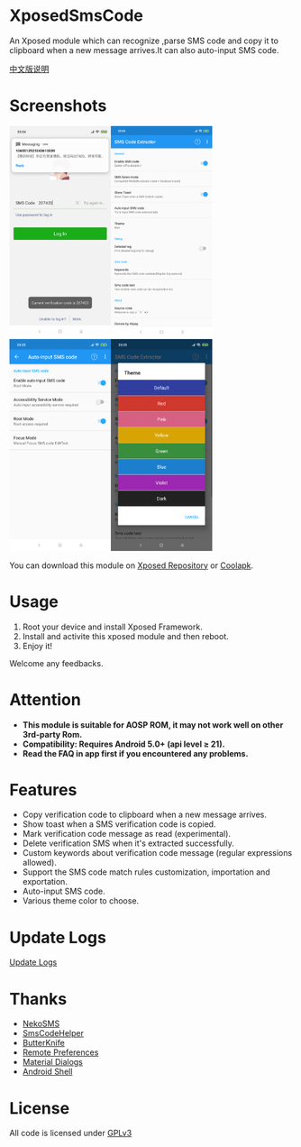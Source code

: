 # XposedSmsCode
An Xposed module which can recognize ,parse SMS code and copy it to clipboard when a new message arrives.It can also auto-input SMS code.

[中文版说明](/README-CN.md)

# Screenshots
<img src="art/en/01.png" width="180"/><img src="art/en/02.png" width="180"/><img src="art/en/03.png" width="180"/><img src="art/en/04.png" width="180"/>

You can download this module on [Xposed Repository](http://repo.xposed.info/module/com.github.tianma8023.xposed.smscode) or [Coolapk](https://www.coolapk.com/apk/com.github.tianma8023.xposed.smscode). 

# Usage
1. Root your device and install Xposed Framework.
2. Install and activite this xposed module and then reboot.
3. Enjoy it!

Welcome any feedbacks.

# Attention
- **This module is suitable for AOSP ROM, it may not work well on other 3rd-party Rom.**
- **Compatibility: Requires Android 5.0+ (api level ≥ 21).**
- **Read the FAQ in app first if you encountered any problems.**

# Features
- Copy verification code to clipboard when a new message arrives.
- Show toast when a SMS verification code is copied.
- Mark verification code message as read (experimental).
- Delete verification SMS when it's extracted successfully.
- Custom keywords about verification code message (regular expressions allowed).
- Support the SMS code match rules customization, importation and exportation.
- Auto-input SMS code.
- Various theme color to choose.

# Update Logs
[Update Logs](/LOG-EN.md)

# Thanks
- [NekoSMS](https://github.com/apsun/NekoSMS)
- [SmsCodeHelper](https://github.com/drakeet/SmsCodeHelper)
- [ButterKnife](https://github.com/JakeWharton/butterknife)
- [Remote Preferences](https://github.com/apsun/RemotePreferences)
- [Material Dialogs](https://github.com/afollestad/material-dialogs)
- [Android Shell](https://github.com/jaredrummler/AndroidShell)

# License
All code is licensed under [GPLv3](https://www.gnu.org/licenses/gpl-3.0.txt) 